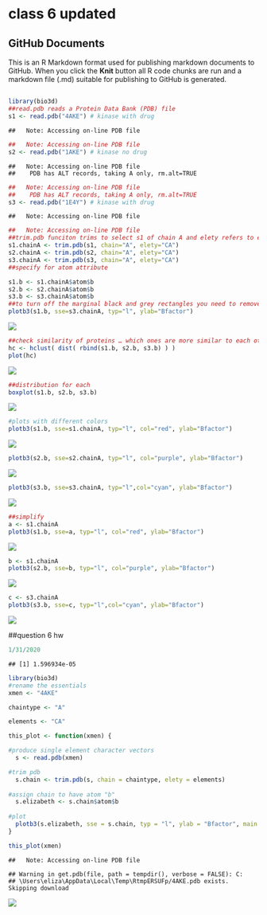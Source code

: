 class 6 updated
================

## GitHub Documents

This is an R Markdown format used for publishing markdown documents to
GitHub. When you click the **Knit** button all R code chunks are run and
a markdown file (.md) suitable for publishing to GitHub is generated.

## 

``` r
library(bio3d)
##read.pdb reads a Protein Data Bank (PDB) file
s1 <- read.pdb("4AKE") # kinase with drug
```

    ##   Note: Accessing on-line PDB file

``` r
##   Note: Accessing on-line PDB file
s2 <- read.pdb("1AKE") # kinase no drug
```

    ##   Note: Accessing on-line PDB file
    ##    PDB has ALT records, taking A only, rm.alt=TRUE

``` r
##   Note: Accessing on-line PDB file
##    PDB has ALT records, taking A only, rm.alt=TRUE
s3 <- read.pdb("1E4Y") # kinase with drug
```

    ##   Note: Accessing on-line PDB file

``` r
##   Note: Accessing on-line PDB file
##trim.pdb funciton trims to select s1 of chain A and elety refers to elements (maybe)
s1.chainA <- trim.pdb(s1, chain="A", elety="CA")
s2.chainA <- trim.pdb(s2, chain="A", elety="CA")
s3.chainA <- trim.pdb(s3, chain="A", elety="CA")
##specify for atom attribute
```

``` r
s1.b <- s1.chainA$atom$b
s2.b <- s2.chainA$atom$b
s3.b <- s3.chainA$atom$b
##to turn off the marginal black and grey rectangles you need to remove sum of squared errors (sse)
plotb3(s1.b, sse=s3.chainA, typ="l", ylab="Bfactor")
```

![](class-6-updated_files/figure-gfm/unnamed-chunk-2-1.png)<!-- -->

``` r
##check similarity of proteins … which ones are more similar to each other
hc <- hclust( dist( rbind(s1.b, s2.b, s3.b) ) )
plot(hc)
```

![](class-6-updated_files/figure-gfm/unnamed-chunk-3-1.png)<!-- -->

``` r
##distribution for each
boxplot(s1.b, s2.b, s3.b)
```

![](class-6-updated_files/figure-gfm/unnamed-chunk-4-1.png)<!-- -->

``` r
#plots with different colors
plotb3(s1.b, sse=s1.chainA, typ="l", col="red", ylab="Bfactor")
```

![](class-6-updated_files/figure-gfm/unnamed-chunk-5-1.png)<!-- -->

``` r
plotb3(s2.b, sse=s2.chainA, typ="l", col="purple", ylab="Bfactor")
```

![](class-6-updated_files/figure-gfm/unnamed-chunk-6-1.png)<!-- -->

``` r
plotb3(s3.b, sse=s3.chainA, typ="l",col="cyan", ylab="Bfactor")
```

![](class-6-updated_files/figure-gfm/unnamed-chunk-7-1.png)<!-- -->

``` r
##simplify
a <- s1.chainA
plotb3(s1.b, sse=a, typ="l", col="red", ylab="Bfactor")
```

![](class-6-updated_files/figure-gfm/unnamed-chunk-8-1.png)<!-- -->

``` r
b <- s1.chainA
plotb3(s2.b, sse=b, typ="l", col="purple", ylab="Bfactor")
```

![](class-6-updated_files/figure-gfm/unnamed-chunk-9-1.png)<!-- -->

``` r
c <- s3.chainA
plotb3(s3.b, sse=c, typ="l",col="cyan", ylab="Bfactor")
```

![](class-6-updated_files/figure-gfm/unnamed-chunk-10-1.png)<!-- -->

\#\#question 6 hw

``` r
1/31/2020
```

    ## [1] 1.596934e-05

``` r
library(bio3d)
#rename the essentials
xmen <- "4AKE"

chaintype <- "A"

elements <- "CA"

this_plot <- function(xmen) {

#produce single element character vectors
  s <- read.pdb(xmen)

#trim pdb 
  s.chain <- trim.pdb(s, chain = chaintype, elety = elements)
  
#assign chain to have atom "b"
  s.elizabeth <- s.chain$atom$b
  
#plot
  plotb3(s.elizabeth, sse = s.chain, typ = "l", ylab = "Bfactor", main = (xmen))
}

this_plot(xmen)
```

    ##   Note: Accessing on-line PDB file

    ## Warning in get.pdb(file, path = tempdir(), verbose = FALSE): C:
    ## \Users\eliza\AppData\Local\Temp\RtmpERSUFp/4AKE.pdb exists. Skipping download

![](class-6-updated_files/figure-gfm/unnamed-chunk-11-1.png)<!-- -->
